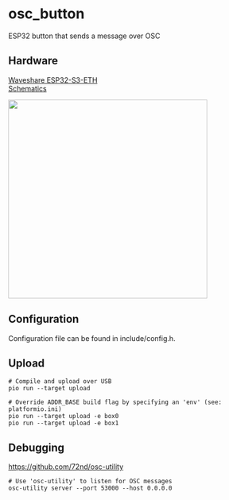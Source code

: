 # osc_button
ESP32 button that sends a message over OSC

## Hardware

[Waveshare ESP32-S3-ETH](https://www.waveshare.com/wiki/ESP32-S3-ETH#Other_resource_link)  
[Schematics](https://files.waveshare.com/wiki/ESP32-S3-ETH/ESP32-S3-ETH-Schematic.pdf)

<img src="https://www.waveshare.com/w/upload/e/e0/ESP32-S3-ETH-details-15.jpg" width=400/>

## Configuration

Configuration file can be found in include/config.h.  

## Upload

    # Compile and upload over USB
    pio run --target upload

    # Override ADDR_BASE build flag by specifying an 'env' (see: platformio.ini)
    pio run --target upload -e box0
    pio run --target upload -e box1

## Debugging

https://github.com/72nd/osc-utility

    # Use 'osc-utility' to listen for OSC messages
    osc-utility server --port 53000 --host 0.0.0.0
